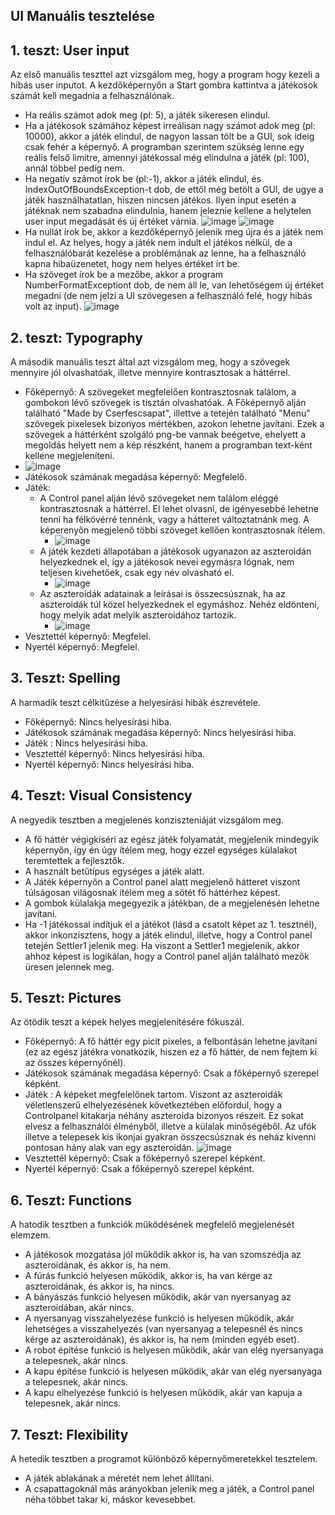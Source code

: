 ## UI Manuális tesztelése

## 1. teszt: User input

Az első manuális teszttel azt vizsgálom meg, hogy a program hogy kezeli a hibás user inputot.
A kezdőképernyőn a Start gombra kattintva a játékosok számát kell megadnia a felhasználónak.
- Ha reális számot adok meg (pl: 5), a játék sikeresen elindul.
- Ha a játékosok számához képest irreálisan nagy számot adok meg (pl: 10000), akkor a játék elindul, de nagyon lassan tölt be a GUI, sok ideig csak fehér a képernyő. A programban szerintem szükség lenne egy reális felső limitre, amennyi játékossal még elindulna a játék (pl: 100), annál többel pedig nem.
- Ha negatív számot írok be (pl:-1), akkor a játék elindul, és IndexOutOfBoundsException-t dob, de ettől még betölt a GUI, de ugye a játék használhatatlan, hiszen nincsen játékos. Ilyen input esetén a játéknak nem szabadna elindulnia, hanem jeleznie kellene a helytelen user input megadását és új értéket várnia.
![image](https://user-images.githubusercontent.com/79630831/169167558-68cefedd-4f37-4e86-8773-37dda4b69b9d.png)
![image](https://user-images.githubusercontent.com/79630831/169167938-074dc9dd-5ea2-4de2-be38-8e2bdcb34d20.png)
- Ha nullát írok be, akkor a kezdőképernyő jelenik meg újra és a játék nem indul el. Az helyes, hogy a játék nem indult el játékos nélkül, de a felhasználóbarát kezelése a problémának az lenne, ha a felhasználó kapna hibaüzenetet, hogy nem helyes értéket írt be.
- Ha szöveget írok be a mezőbe, akkor a program NumberFormatExceptiont dob, de nem áll le, van lehetőségem új értéket megadni (de nem jelzi a UI szövegesen a felhasználó felé, hogy hibás volt az input).
![image](https://user-images.githubusercontent.com/79630831/169168062-2fb5b7dc-fce4-4595-94f9-2a6e241164f1.png)


## 2. teszt: Typography

A második manuális teszt által azt vizsgálom meg, hogy a szövegek mennyire jól olvashatóak, illetve mennyire kontrasztosak a háttérrel. 
- Főképernyő: A szövegeket megfelelően kontrasztosnak találom, a gombokon lévő szövegek is tisztán olvashatóak. A Főképernyő alján található "Made by Cserfescsapat", illettve a tetején található "Menu" szövegek pixelesek bizonyos mértékben, azokon lehetne javítani. Ezek a szövegek a háttérként szolgáló png-be vannak beégetve, ehelyett a megoldás helyett nem a kép részként, hanem a programban text-ként kellene megjeleníteni.
- ![image](https://user-images.githubusercontent.com/79630831/169170515-290b213a-63e9-4857-ab2d-f20029a43b87.png)
- Játékosok számának megadása képernyő: Megfelelő.
- Játék: 
	- A Control panel alján lévő szövegeket nem találom eléggé kontrasztosnak a háttérrel. El lehet olvasni, de igényesebbé lehetne tenni ha félkövérré tennénk, vagy a hátteret változtatnánk meg. A képerenyőn megjelenő többi szöveget kellően kontrasztosnak ítélem.
		- ![image](https://user-images.githubusercontent.com/79630831/169168295-78385a77-c7a6-4be9-be77-4e38b8dc7317.png)
	- A játék kezdeti állapotában a játékosok ugyanazon az aszteroidán helyezkednek el, így a játékosok nevei egymásra lógnak, nem teljesen kivehetőek, csak egy név olvasható el.
		- ![image](https://user-images.githubusercontent.com/79630831/169168343-cbd7d0ff-d319-480a-b2b2-a13cc8520d6e.png)
	- Az aszteroidák adatainak a leírásai is összecsúsznak, ha az aszteroidák túl közel helyezkednek el egymáshoz. Nehéz eldönteni, hogy melyik adat melyik aszteroidához tartozik.
		- ![image](https://user-images.githubusercontent.com/79630831/169168486-d54e6f5b-2490-45e8-b8df-1d140c39397e.png)
- Vesztettél képernyő: Megfelel.
- Nyertél képernyő: Megfelel.


## 3. Teszt: Spelling

A harmadik teszt célkitűzése a helyesírási hibák észrevétele. 
- Főképernyő: Nincs helyesírási hiba.
- Játékosok számának megadása képernyő: Nincs helyesírási hiba.
- Játék : Nincs helyesírási hiba.
- Vesztettél képernyő: Nincs helyesírási hiba.
- Nyertél képernyő: Nincs helyesírási hiba.


## 4. Teszt: Visual Consistency

A negyedik tesztben a megjelenés konziszteniáját vizsgálom meg.
- A fő háttér végigkíséri az egész játék folyamatát, megjelenik mindegyik képernyőn, így én úgy ítélem meg, hogy ezzel egységes külalakot teremtettek a fejlesztők.
- A használt betűtípus egységes a játék alatt.
- A Játék képernyőn a Control panel alatt megjelenő hátteret viszont túlságosan világosnak ítélem meg a sötét fő háttérhez képest.
- A gombok külalakja megegyezik a játékban, de a megjelenésén lehetne javítani.
- Ha -1 játékossal indítjuk el a játékot (lásd a csatolt képet az 1. tesztnél), akkor inkonzisztens, hogy a játék elindul, illetve, hogy a Control panel tetején Settler1 jelenik meg. Ha viszont a Settler1 megjelenik, akkor ahhoz képest is logikálan, hogy a Control panel alján található mezők üresen jelennek meg.


## 5. Teszt: Pictures

Az ötödik teszt a képek helyes megjelenítésére fókuszál.
- Főképernyő: A fő háttér egy picit pixeles, a felbontásán lehetne javítani (ez az egész játékra vonatkozik, hiszen ez a fő háttér, de nem fejtem ki az összes képernyőnél).
- Játékosok számának megadása képernyő: Csak a főképernyő szerepel képként.
- Játék : A képeket megfelelőnek tartom. Viszont az aszteroidák véletlenszerű elhelyezésének következtében előfordul, hogy a Controlpanel kitakarja néhány aszteroida bizonyos részeit. Ez sokat elvesz a felhasználói élményből, illetve a külalak minőségéből. Az ufók illetve a telepesek kis ikonjai gyakran összecsúsznak és neház kivenni pontosan hány alak van egy aszteroidán.
![image](https://user-images.githubusercontent.com/79630831/169168426-e68d032e-73c1-4ce9-a33e-2313931f0225.png)
- Vesztettél képernyő: Csak a főképernyő szerepel képként.
- Nyertél képernyő: Csak a főképernyő szerepel képként.


## 6. Teszt: Functions

A hatodik tesztben a funkciók működésének megfelelő megjelenését elemzem.
- A játékosok mozgatása jól működik akkor is, ha van szomszédja az aszteroidának, és akkor is, ha nem. 
- A fúrás funkció helyesen működik, akkor is, ha van kérge az aszteroidának, és akkor is, ha nincs.
- A bányászás funkció helyesen működik, akár van nyersanyag az aszteroidában, akár nincs.
- A nyersanyag visszahelyezése funkció is helyesen működik, akár lehetséges a visszahelyezés (van nyersanyag a telepesnél és nincs kérge az aszteroidának), és akkor is, ha nem (minden egyéb eset).
- A robot építése funkció is helyesen működik, akár van elég nyersanyaga a telepesnek, akár nincs.
- A kapu építése funkció is helyesen működik, akár van elég nyersanyaga a telepesnek, akár nincs.
- A kapu elhelyezése funkció is helyesen működik, akár van kapuja a telepesnek, akár nincs.


## 7. Teszt: Flexibility

A hetedik tesztben a programot különböző képernyőmeretekkel tesztelem.
- A játék ablakának a méretét nem lehet állítani.
- A csapattagoknál más arányokban jelenik meg a játék, a Control panel néha többet takar ki, máskor kevesebbet.


